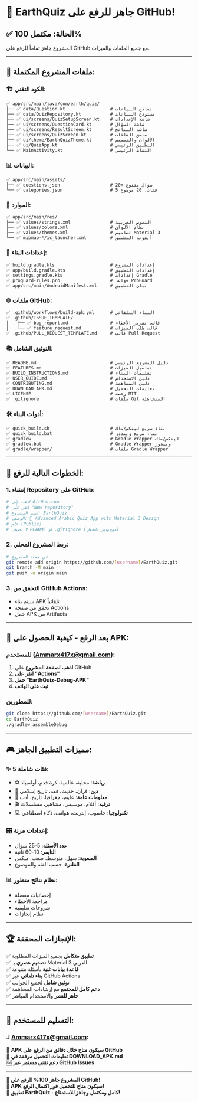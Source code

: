 # 🚀 EarthQuiz جاهز للرفع على GitHub!

## ✅ الحالة: مكتمل 100%

المشروع جاهز تماماً للرفع على GitHub مع جميع الملفات والميزات.

---

## 📁 ملفات المشروع المكتملة:

### 🏗️ **الكود التقني:**
```
✅ app/src/main/java/com/earth/quiz/
├── ✅ data/Question.kt                 # نماذج البيانات
├── ✅ data/QuizRepository.kt           # مستودع البيانات
├── ✅ ui/screens/QuizSetupScreen.kt    # شاشة الإعدادات
├── ✅ ui/screens/QuestionCard.kt       # شاشة السؤال
├── ✅ ui/screens/ResultScreen.kt       # شاشة النتائج
├── ✅ ui/screens/QuizScreen.kt         # منسق الشاشات
├── ✅ ui/theme/EarthQuizTheme.kt       # الألوان والتصميم
├── ✅ ui/QuizApp.kt                    # التطبيق الرئيسي
└── ✅ MainActivity.kt                  # النشاط الرئيسي
```

### 📊 **البيانات:**
```
✅ app/src/main/assets/
├── ✅ questions.json                   # 20+ سؤال متنوع
└── ✅ categories.json                  # 5 فئات، 20 موضوع
```

### 🎨 **الموارد:**
```
✅ app/src/main/res/
├── ✅ values/strings.xml               # النصوص العربية
├── ✅ values/colors.xml                # نظام الألوان
├── ✅ values/themes.xml                # تصاميم Material 3
└── ✅ mipmap-*/ic_launcher.xml         # أيقونة التطبيق
```

### 🔧 **إعدادات البناء:**
```
✅ build.gradle.kts                     # إعدادات المشروع
✅ app/build.gradle.kts                 # إعدادات التطبيق
✅ settings.gradle.kts                  # إعدادات Gradle
✅ proguard-rules.pro                   # قواعد ProGuard
✅ app/src/main/AndroidManifest.xml     # بيان التطبيق
```

### 🌐 **ملفات GitHub:**
```
✅ .github/workflows/build-apk.yml      # البناء التلقائي
✅ .github/ISSUE_TEMPLATE/
│   ├── ✅ bug_report.md                # قالب تقرير الأخطاء
│   └── ✅ feature_request.md           # قالب طلب الميزات
✅ .github/PULL_REQUEST_TEMPLATE.md     # قالب Pull Request
```

### 📚 **التوثيق الشامل:**
```
✅ README.md                            # دليل المشروع الرئيسي
✅ FEATURES.md                          # تفاصيل الميزات
✅ BUILD_INSTRUCTIONS.md                # تعليمات البناء
✅ USER_GUIDE.md                        # دليل الاستخدام
✅ CONTRIBUTING.md                      # دليل المساهمة
✅ DOWNLOAD_APK.md                      # تعليمات التحميل
✅ LICENSE                              # رخصة MIT
✅ .gitignore                           # ملفات Git المتجاهلة
```

### 🛠️ **أدوات البناء:**
```
✅ quick_build.sh                       # بناء سريع لينكس/ماك
✅ quick_build.bat                      # بناء سريع ويندوز
✅ gradlew                              # Gradle Wrapper لينكس/ماك
✅ gradlew.bat                          # Gradle Wrapper ويندوز
✅ gradle/wrapper/                      # ملفات Gradle Wrapper
```

---

## 🎯 الخطوات التالية للرفع:

### 1. **إنشاء Repository على GitHub:**
```bash
# اذهب إلى GitHub.com
# انقر على "New repository"
# اسم المشروع: EarthQuiz
# الوصف: 🧠 Advanced Arabic Quiz App with Material 3 Design
# عام (Public)
# لا تضيف README أو .gitignore (موجودين بالفعل)
```

### 2. **ربط المشروع المحلي:**
```bash
# في مجلد المشروع
git remote add origin https://github.com/[username]/EarthQuiz.git
git branch -M main
git push -u origin main
```

### 3. **التحقق من GitHub Actions:**
- سيتم بناء APK تلقائياً
- تحقق من صفحة Actions
- حمل APK من Artifacts

---

## 📱 بعد الرفع - كيفية الحصول على APK:

### للمستخدم (Ammarx417x@gmail.com):
1. **اذهب لصفحة المشروع** على GitHub
2. **انقر على "Actions"**
3. **حمل "EarthQuiz-Debug-APK"**
4. **ثبت على الهاتف**

### للمطورين:
```bash
git clone https://github.com/[username]/EarthQuiz.git
cd EarthQuiz
./gradlew assembleDebug
```

---

## 🎮 مميزات التطبيق الجاهز:

### ✨ **5 فئات شاملة:**
- ⚽ **رياضة**: محلية، عالمية، كرة قدم، أولمبياد
- 🕌 **دين**: قرآن، حديث، فقه، تاريخ إسلامي
- 🧠 **معلومات عامة**: علوم، جغرافيا، تاريخ، أدب
- 🎬 **ترفيه**: أفلام، موسيقى، مشاهير، مسلسلات
- 💻 **تكنولوجيا**: حاسوب، إنترنت، هواتف، ذكاء اصطناعي

### 🎛️ **إعدادات مرنة:**
- **عدد الأسئلة**: 5-25 سؤال
- **التايمر**: 10-60 ثانية
- **الصعوبة**: سهل، متوسط، صعب، ميكس
- **الفلترة**: حسب الفئة والموضوع

### 📊 **نظام نتائج متطور:**
- إحصائيات مفصلة
- مراجعة الأخطاء
- شروحات تعليمية
- نظام إنجازات

---

## 🏆 الإنجازات المحققة:

✅ **تطبيق متكامل** بجميع الميزات المطلوبة  
✅ **تصميم عصري** بـ Material 3 العربي  
✅ **قاعدة بيانات غنية** بأسئلة متنوعة  
✅ **بناء تلقائي** عبر GitHub Actions  
✅ **توثيق شامل** لجميع الجوانب  
✅ **دعم كامل للمجتمع** مع إرشادات المساهمة  
✅ **جاهز للنشر** والاستخدام المباشر  

---

## 📧 التسليم للمستخدم:

### لـ Ammarx417x@gmail.com:
🎯 **APK سيكون متاح خلال دقائق من الرفع على GitHub**  
📱 **تعليمات التحميل مرفقة في DOWNLOAD_APK.md**  
🆘 **دعم تقني مستمر عبر GitHub Issues**  

---

**🚀 المشروع جاهز 100% للرفع على GitHub!**  
**📱 APK سيكون متاح للتحميل فور اكتمال الرفع!**  
**🎉 تطبيق EarthQuiz - كامل ومكتمل وجاهز للاستمتاع!**